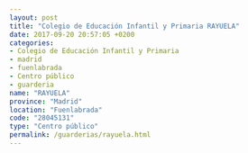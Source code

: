 ```yaml
---
layout: post
title: "Colegio de Educación Infantil y Primaria RAYUELA"
date: 2017-09-20 20:57:05 +0200
categories:
- Colegio de Educación Infantil y Primaria
- madrid
- fuenlabrada
- Centro público
- guarderia
name: "RAYUELA"
province: "Madrid"
location: "Fuenlabrada"
code: "28045131"
type: "Centro público"
permalink: /guarderias/rayuela.html
---
```

